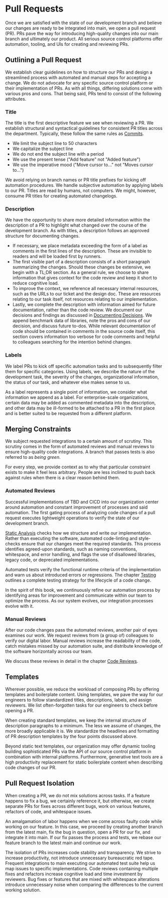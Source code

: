 # Pull Requests

Once we are satisfied with the state of our development branch and believe our changes are ready to be integrated into main, we open a pull request (PR). PRs pave the way for introducing high-quality changes into our main branch and ultimately our product. All serious source control platforms offer automation, tooling, and UIs for creating and reviewing PRs.

## Outlining a Pull Request

We establish clear guidelines on how to structure our PRs and design a streamlined process with automated and manual steps for accepting a change. We do not advocate for any specific source control platform or their implementation of PRs. As with all things, differing solutions come with various pros and cons. That being said, PRs tend to consist of the following attributes.

### Title

The title is the first descriptive feature we see when reviewing a PR. We establish structural and syntactical guidelines for consistent PR titles across the department. Typically, these follow the same rules as [Commits](./commits.md).

- We limit the subject line to 50 characters
- We capitalize the subject line
- We do not end the subject line with a period
- We use the present tense ("Add feature" not "Added feature")
- We use the imperative mood ("Move cursor to…" not "Moves cursor to…")

We avoid relying on branch names or PR title prefixes for kicking off automation procedures. We handle subjective automation by applying labels to our PR. Titles are read by humans, not computers. We might, however, consume PR titles for creating automated changelogs.

### Description

We have the opportunity to share more detailed information within the description of a PR to highlight what changed over the course of the development branch. As with titles, a description follows an approved structure for documenting changes.

- If necessary, we place metadata exceeding the form of a label as comments in the first lines of the description. These are invisible to readers and will be loaded first by runners.
- The first visible part of a description consists of a short paragraph summarizing the changes. Should these changes be extensive, we begin with a TL;DR section. As a general rule, we choose to share information that gives context for the code review and keep it short to reduce cognitive load.
- To improve the context, we reference all necessary internal resources, such as the URLs to our ticket and the design doc. These are resources relating to our task itself, not resources relating to our implementation.
- Lastly, we complete the description with information aimed for future documentation, rather than the code review. We document our decisions and findings as discussed in [Documenting Decisions](). We append benchmark data of libraries, note the pros and cons of our decision, and discuss future to-dos. While relevant documentation of code should be contained in comments in the source code itself, this section covers information too verbose for code comments and helpful to colleagues searching for the intention behind changes.

### Labels

We label PRs to kick off specific automation tasks and to subsequently filter them for specific categories. Using labels, we describe the nature of the development task, the severity of the changes, organizational information, the status of our task, and whatever else makes sense to us.

As a label represents a single point of information, we consider what information we append as a label. For enterprise-scale organizations, certain data may be added as commented metadata into the description, and other data may be ill-formed to be attached to a PR in the first place and is better suited to be requested from a different platform.

## Merging Constraints

We subject requested integrations to a certain amount of scrutiny. This scrutiny comes in the form of automated reviews and manual reviews to ensure high-quality code integrations. A branch that passes tests is also referred to as *being green*.

For every step, we provide context as to why that particular constraint exists to make it feel less arbitrary. People are less inclined to push back against rules when there is a clear reason behind them.

### Automated Reviews

Successful implementations of TBD and CICD into our organization center around automation and constant improvement of processes and said automation. The first gating process of analyzing code changes of a pull request executes lightweight operations to verify the state of our development branch.

[Static Analysis]() checks how we structure and write our implementation. Rather than executing the software, automated code-linting and style-checks ensure that our changes meet the required standards. This process identifies agreed-upon standards, such as naming conventions, whitespace, and error handling, and flags the use of disallowed libraries, legacy code, or deprecated implementations.

Automated tests verify the functional runtime criteria of the implementation and warn us about introduced errors or regressions. The chapter [Testing](./testing/README.md) outlines a complete testing strategy for the lifecycle of a code change.

In the spirit of this book, we continuously refine our automation process by identifying areas for improvement and communicate within our team to optimize the process. As our system evolves, our integration processes evolve with it.

### Manual Reviews

After our code changes pass the automated reviews, another pair of eyes examines our work. We request reviews from (a group of) colleagues to verify our digital labor. Manual reviews increase the readability of the code, catch mistakes missed by our automation suite, and distribute knowledge of the software horizontally across our team.

We discuss these reviews in detail in the chapter [Code Reviews]().

## Templates

Wherever possible, we reduce the workload of composing PRs by offering templates and boilerplate content. Using templates, we pave the way for our engineers to follow standardized titles, descriptions, labels, and assign reviewers. We list often-forgotten tasks for our engineers to check before opening a PR.

When creating standard templates, we keep the internal structure of description paragraphs to a minimum. The less we assume of changes, the more broadly applicable it is. We standardize the headlines and formatting of PR description templates by the four points discussed above.

Beyond static text templates, our organization may offer dynamic tooling building sophisticated PRs via the API of our source control platform in combination with internal platforms. Furthermore, generative text tools are a high productivity replacement for static boilerplate content when describing code changes of our PR.

## Pull Request Isolation

When creating a PR, we do not mix solutions across tasks. If a feature happens to fix a bug, we certainly reference it, but otherwise, we create separate PRs for fixes across different bugs, work on various features, refactors of code, and whitespace issues.

An amalgamation of labor happens when we come across faulty code while working on our feature. In this case, we proceed by creating another branch from the latest main, fix the bug in question, open a PR for our fix, and integrate it into main. If our fix passes the process and tests, we rebase our feature branch to the latest main and continue our work.

The isolation of PRs increases code stability and transparency. We strive to increase productivity, not introduce unnecessary bureaucratic red tape. Frequent integrations to main executing our automated test suite help us map issues to specific implementations. Code reviews containing multiple fixes and refactors increase cognitive load and time investment by reviewers. Bug fixes or features that are mixed with whitespace alterations introduce unnecessary noise when comparing the differences to the current working solution.
